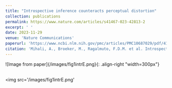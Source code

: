 ```yaml
---
title: "Introspective inference counteracts perceptual distortion"
collection: publications
permalink: https://www.nature.com/articles/s41467-023-42813-2
excerpt: ' '
date: 2023-11-29
venue: 'Nature Communications'
paperurl: 'https://www.ncbi.nlm.nih.gov/pmc/articles/PMC10687029/pdf/41467_2023_Article_42813.pdf'
citation: 'Mihali, A., Broeker, M., Ragalmuto, F.D.M. et al. Introspective inference counteracts perceptual distortion. Nat Commun 14, 7826 (2023). https://doi.org/10.1038/s41467-023-42813-2'
---
```



![Image from paper]{/images/fig1intrE.png}{: .align-right "width=300px"}

<br/><img src='/images/fig1intrE.png'
